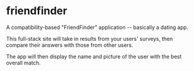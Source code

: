 # friendfinder
 A compatibility-based "FriendFinder" application -- basically a dating app.

 This full-stack site will take in results from your users' surveys, then compare their answers with those from other users.

 The app will then display the name and picture of the user with the best overall match.
